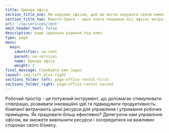 ```yaml
---
title: Оренда офісу
section_title_one: Ми керуємо офісом, щоб ви могли керувати своєю компанією
section_title_two: Rework-Space - одна плата покриває всі офісні витрати
url: '/ua/services/rent'
omit_header_text: false
description: ваше ідеальне рішення під ключ
type: page
menu:
  main:
    identifier: ua-rent
    parent: ua-services
    name: Оренда офісу
    weight: 3
final_message: Спробуйте вже зараз
layout: img-left-plus-right
sections_folder_left: page-office-rental-first
sections_folder_right: page-office-rental-second
---
```


Робочий простір - це потужний інструмент, що допомагає стимулювати співпрацю, розвивати інноваційні ідеї та підвищувати 
продуктивність. Компанії витрачають цінні ресурси для управління і утримання робочих приміщень. Як працювати більш 
ефективно? Делегуючи нам управління офісом, ви зможете вивільнити ресурси і зосередитися на важливих сторонах свого 
бізнесу. 
